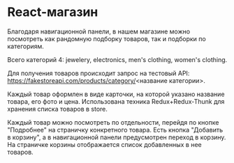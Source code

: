 # React-магазин

Благодаря навигационной панели, в нашем магазине можно посмотреть как рандомную подборку товаров, так и подборки по категориям.

Всего категорий 4: jewelery, electronics, men's clothing, women's clothing.

Для получения товаров происходит запрос на тестовый API: https://fakestoreapi.com/products/category/<название категории>.

Каждый товар оформлен в виде карточки, на которой указано название товара, его фото и цена.
Использована техника Redux+Redux-Thunk для хранения списка товаров в store.

Каждый товар можно посмотреть по отдельности, перейдя по кнопке "Подробнее" на страничку конкретного товара. Есть кнопка "Добавить в корзину", а в навигационной панели предусмотрен переход в корзину.
На страничке корзины отображается список добавленных в нее товаров.

